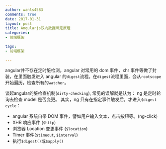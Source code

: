 ```yaml
---
author: wanls4583
comments: true
date: 2017-01-31
layout: post
title: Angularjs双向数据绑定原理
categories:
- 前端框架

tags:
- 前端框架

---
```


angular并不存在定时脏检测。angular 对常用的 dom 事件，xhr 事件等做了封装，在里面触发进入 angular 的`digest`流程。在`digest`流程里面，会从`rootscope`开始遍历，检查所有的`watcher`。

谈起angular的脏检查机制(`dirty-checking`), 常见的误解就是认为： ng 是定时轮询去检查 model 是否变更。
其实，ng 只有在指定事件触发后，才进入`$digest cycle`：

- angular 系统自带 DOM 事件，譬如用户输入文本，点击按钮等。(ng-click)
- XHR 响应事件 (`$http`)
- 浏览器 Location 变更事件 (`$location`)
- Timer 事件(`$timeout`, `$interval`)
- 执行`$digest()`或`$apply()`

